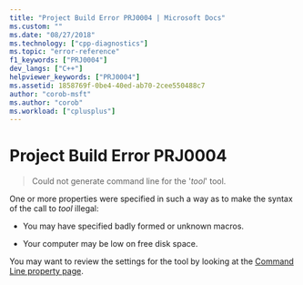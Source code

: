 ```yaml
---
title: "Project Build Error PRJ0004 | Microsoft Docs"
ms.custom: ""
ms.date: "08/27/2018"
ms.technology: ["cpp-diagnostics"]
ms.topic: "error-reference"
f1_keywords: ["PRJ0004"]
dev_langs: ["C++"]
helpviewer_keywords: ["PRJ0004"]
ms.assetid: 1858769f-0be4-40ed-ab70-2cee550488c7
author: "corob-msft"
ms.author: "corob"
ms.workload: ["cplusplus"]
---
```

# Project Build Error PRJ0004

> Could not generate command line for the '*tool*' tool.

One or more properties were specified in such a way as to make the syntax of the call to *tool* illegal:

- You may have specified badly formed or unknown macros.

- Your computer may be low on free disk space.

You may want to review the settings for the tool by looking at the [Command Line property page](../../ide/command-line-property-pages.md).